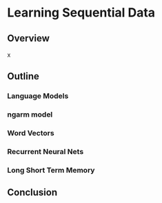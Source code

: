 # Learning Sequential Data 

## Overview 
x 
## Outline
### Language Models
### ngarm model 
### Word Vectors 
### Recurrent Neural Nets 
### Long Short Term Memory 

## Conclusion

